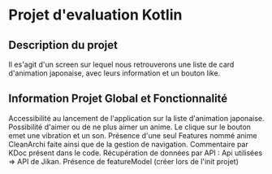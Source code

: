 # Projet d'evaluation Kotlin

## Description du projet

Il es'agit d'un screen sur lequel nous retrouverons une liste de card d'animation japonaise, avec leurs information et un bouton like.

## Information Projet Global et Fonctionnalité

Accessibilité au lancement de l'application sur la liste d'animation japonaise.
Possibilité d'aimer ou de ne plus aimer un anime.
Le clique sur le bouton emet une vibration et un son.
Présence d'une seul Features nommé anime 
CleanArchi faite ainsi que de la gestion de navigation.
Commentaire par KDoc présent dans le code.
Récupération de données par API : Api utilisées => API de Jikan.
Présence de featureModel (créer lors de l'init projet)





